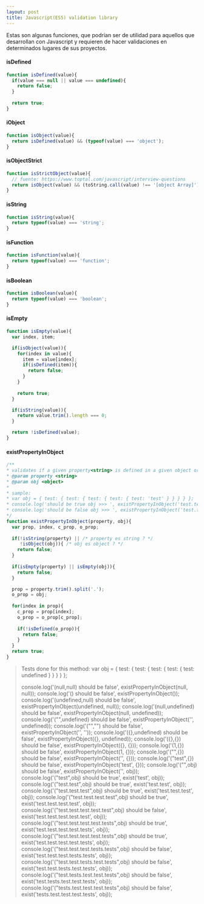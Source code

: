 ```yaml
---
layout: post
title: Javascript(ES5) validation library
---
```

Estas son algunas funciones, que podrían ser de utilidad para aquellos que desarrollan con Javascript y requieren de hacer validaciones en determinados lugares de sus proyectos.

#### isDefined
```javascript
function isDefined(value){
  if(value === null || value === undefined){
    return false;
  }
  
  return true;
}
```

#### iObject
```javascript
function isObject(value){
  return isDefined(value) && (typeof(value) === 'object');
}
```

#### isObjectStrict
```javascript
function isStrictObject(value){
  // fuente: https://www.toptal.com/javascript/interview-questions
  return isObject(value) && (toString.call(value) !== '[object Array]');
}
```

#### isString
```javascript
function isString(value){
  return typeof(value) === 'string';
}
```

#### isFunction
```javascript
function isFunction(value){
  return typeof(value) === 'function';
}
```

#### isBoolean
```javascript
function isBoolean(value){
  return typeof(value) === 'boolean';
}
```

#### isEmpty
```javascript
function isEmpty(value){
  var index, item;

  if(isObject(value)){
    for(index in value){
      item = value[index];
      if(isDefined(item)){
        return false;
      }
    }
    
    return true;
  }

  if(isString(value)){
    return value.trim().length === 0;
  }

  return !isDefined(value);
}
```

#### existPropertyInObject
```javascript
/**
* validates if a given property<string> is defined in a given object or not
* @param property <string>
* @param obj <object>
*
* sample:
* var obj = { test: { test: { test: { test: { test: 'test' } } } } };
* console.log('should be true obj >>> ', existPropertyInObject('test.test.test.test.test', obj));
* console.log('should be false obj >>> ', existPropertyInObject('test.tests.test.test.test', obj));
*/
function existPropertyInObject(property, obj){
  var prop, index, c_prop, o_prop;
  
  if(!isString(property) || /* property es string ? */
     !isObject(obj)){ /* obj es object ? */
    return false;
  }
  
  if(isEmpty(property) || isEmpty(obj)){
    return false;
  }

  prop = property.trim().split('.');
  o_prop = obj;
  
  for(index in prop){
    c_prop = prop[index];
    o_prop = o_prop[c_prop];
    
    if(!isDefined(o_prop)){
      return false;
    }
  }
  return true;
}
```

> Tests done for this method:
> var obj = { test: { test: { test: { test: { test: undefined } } } } };
> 
> console.log('(null,null) should be false', existPropertyInObject(null, null));
> console.log('() should be false', existPropertyInObject());
> console.log('(undefined,null) should be false', existPropertyInObject(undefined, null));
> console.log('(null,undefined) should be false', existPropertyInObject(null, undefined));
> console.log('("",undefined) should be false', existPropertyInObject('', undefined));
> console.log('("","") should be false', existPropertyInObject('', ''));
> console.log('({},undefined) should be false', existPropertyInObject({}, undefined));
> console.log('({},{}) should be false', existPropertyInObject({}, {}));
> console.log('(1,{}) should be false', existPropertyInObject(1, {}));
> console.log('("",{}) should be false', existPropertyInObject('', {}));
> console.log('("test",{}) should be false', existPropertyInObject('test', {}));
> console.log('("",obj) should be false', existPropertyInObject('', obj));
> console.log('("test",obj) should be true', exist('test', obj));
> console.log('("test.test",obj) should be true', exist('test.test', obj));
> console.log('("test.test.test",obj) should be true', exist('test.test.test', obj));
> console.log('("test.test.test.test",obj) should be true', exist('test.test.test.test', obj));
> console.log('("test.test.test.test.test",obj) should be false', exist('test.test.test.test.test', obj));
> console.log('("test.test.test.test.tests",obj) should be true', exist('test.test.test.test.tests', obj));
> console.log('("test.test.test.test.tests",obj) should be true', exist('test.test.test.test.tests', obj));
> console.log('("test.test.test.tests.tests",obj) should be false', exist('test.test.test.tests.tests', obj));
> console.log('("test.test.tests.test.tests",obj) should be false', exist('test.test.tests.test.tests', obj));
> console.log('("test.tests.test.test.tests",obj) should be false', exist('test.tests.test.test.tests', obj));
> console.log('("tests.test.test.test.tests",obj) should be false', exist('tests.test.test.test.tests', obj));
